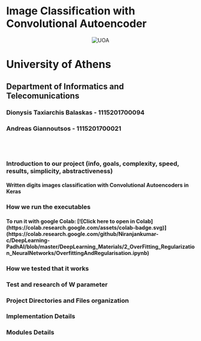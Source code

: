 # Image Classification with Convolutional Autoencoder
  
<p style="text-align: center;">
    <img src="./doc/images/di_uoa.png" alt="UOA">
    <h1>University of Athens</h1>
    <h2>Department of Informatics and Telecomunications</h2>
</p>

<h3>Dionysis Taxiarchis Balaskas - 1115201700094</h3>
<h3>Andreas Giannoutsos - 1115201700021</h3>
<br><br>


<h3>Introduction to our project (info, goals, complexity, speed, results, simplicity, abstractiveness)</h3>
<h4>
Written digits images classification with Convolutional Autoencoders in Keras
</h4>

<h3>How we run the executables</h3>
<h4>
  To run it with google Colab:
    [![Click here to open in Colab](https://colab.research.google.com/assets/colab-badge.svg)](https://colab.research.google.com/github/Niranjankumar-c/DeepLearning-PadhAI/blob/master/DeepLearning_Materials/2_OverFitting_Regularization_NeuralNetworks/OverfittingAndRegularisation.ipynb)
</h4>

<h3>How we tested that it works</h3>
<h4>
</h4>

<h3>Test and research of W parameter</h3>
<h4>
</h4>
 

<h3>Project Directories and Files organization</h3>
<h4>
</h4>

<h3>Implementation Details</h3>
<h4>
</h4>

<h3>Modules Details</h3>
<h4>
</h4>
  



